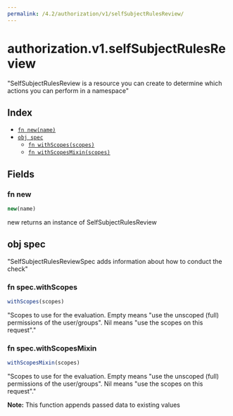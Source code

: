 ```yaml
---
permalink: /4.2/authorization/v1/selfSubjectRulesReview/
---
```


# authorization.v1.selfSubjectRulesReview

"SelfSubjectRulesReview is a resource you can create to determine which actions you can perform in a namespace"

## Index

* [`fn new(name)`](#fn-new)
* [`obj spec`](#obj-spec)
  * [`fn withScopes(scopes)`](#fn-specwithscopes)
  * [`fn withScopesMixin(scopes)`](#fn-specwithscopesmixin)

## Fields

### fn new

```ts
new(name)
```

new returns an instance of SelfSubjectRulesReview

## obj spec

"SelfSubjectRulesReviewSpec adds information about how to conduct the check"

### fn spec.withScopes

```ts
withScopes(scopes)
```

"Scopes to use for the evaluation.  Empty means \"use the unscoped (full) permissions of the user/groups\". Nil means \"use the scopes on this request\"."

### fn spec.withScopesMixin

```ts
withScopesMixin(scopes)
```

"Scopes to use for the evaluation.  Empty means \"use the unscoped (full) permissions of the user/groups\". Nil means \"use the scopes on this request\"."

**Note:** This function appends passed data to existing values